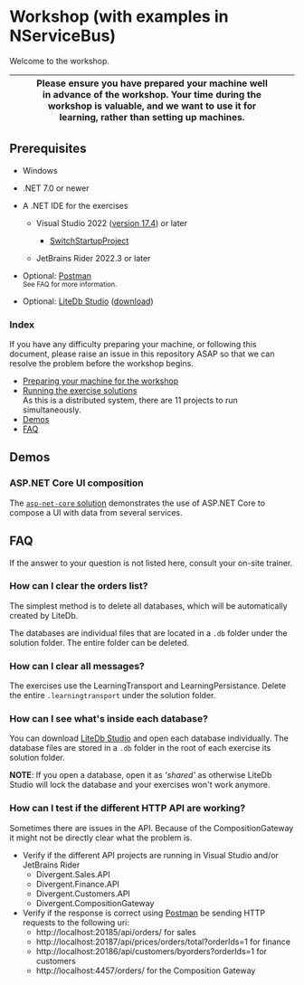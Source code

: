# Workshop (with examples in NServiceBus)

Welcome to the workshop.



|  |  | **Please ensure you have prepared your machine well in advance of the workshop. Your time during the workshop is valuable, and we want to use it for learning, rather than setting up machines.** | | |
| ---- | :----------------------------------------------------------: | :--: | :--: | ---- |



## Prerequisites

- Windows
- .NET 7.0 or newer
- A .NET IDE for the exercises
  - Visual Studio 2022 ([version 17.4](https://github.com/dotnet/core/blob/main/release-notes/7.0/7.0.0/7.0.0.md#visual-studio-compatibility)) or later
    - [SwitchStartupProject](https://marketplace.visualstudio.com/items?itemName=vs-publisher-141975.SwitchStartupProjectForVS2022)

  - JetBrains Rider 2022.3 or later

- Optional: [Postman](https://www.postman.com/downloads/)  
  <sup>See FAQ for more information.</sup>
  
- Optional: [LiteDb Studio](https://github.com/mbdavid/LiteDB.Studio) ([download](https://github.com/mbdavid/LiteDB.Studio/releases))


### Index

If you have any difficulty preparing your machine, or following this document, please raise an issue in this repository ASAP so that we can resolve the problem before the workshop begins.

- [Preparing your machine for the workshop](preparing.md)
- [Running the exercise solutions](running-exercise.md)  
  As this is a distributed system, there are 11 projects to run simultaneously.
- [Demos](#demos)
- [FAQ](#faq)

## Demos

### ASP.NET Core UI composition

The [`asp-net-core` solution](demos/asp-net-core) demonstrates the use of ASP.NET Core to compose a UI with data from several services.

## FAQ

If the answer to your question is not listed here, consult your on-site trainer.

### How can I clear the orders list?

The simplest method is to delete all databases, which will be automatically created by LiteDb.

The databases are individual files that are located in a `.db` folder under the solution folder. The entire folder can be deleted.

### How can I clear all messages?

The exercises use the LearningTransport and LearningPersistance. Delete the entire `.learningtransport` under the solution folder.

### How can I see what's inside each database?

You can download [LiteDb Studio](https://github.com/mbdavid/LiteDB.Studio/releases) and open each database individually. The database files are stored in a `.db` folder in the root of each exercise its solution folder.

**NOTE**: If you open a database, open it as *'shared'* as otherwise LiteDb Studio will lock the database and your exercises won't work anymore.

### How can I test if the different HTTP API are working?

Sometimes there are issues in the API. Because of the CompositionGateway it might not be directly clear what the problem is.

- Verify if the different API projects are running in Visual Studio and/or JetBrains Rider
  - Divergent.Sales.API
  - Divergent.Finance.API
  - Divergent.Customers.API
  - Divergent.CompositionGateway
- Verify if the response is correct using [Postman](https://www.postman.com/downloads/) be sending HTTP requests to the following uri:
  - http://localhost:20185/api/orders/ for sales
  - http://localhost:20187/api/prices/orders/total?orderIds=1 for finance
  - http://localhost:20186/api/customers/byorders?orderIds=1 for customers
  - http://localhost:4457/orders/ for the Composition Gateway

